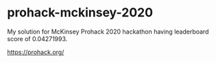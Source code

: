 # prohack-mckinsey-2020

My solution for McKinsey Prohack 2020 hackathon having leaderboard score of 0.04271993.

https://prohack.org/
